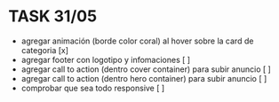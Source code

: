 # TASK 31/05

* agregar animación (borde color coral) al hover sobre la card de categoria [x] 
* agregar footer con logotipo y infomaciones [ ]
* agregar call to action (dentro cover container) para subir anuncio [ ]
* agregar call to action (dentro hero container) para subir anuncio [ ]
* comprobar que sea todo responsive [ ]
